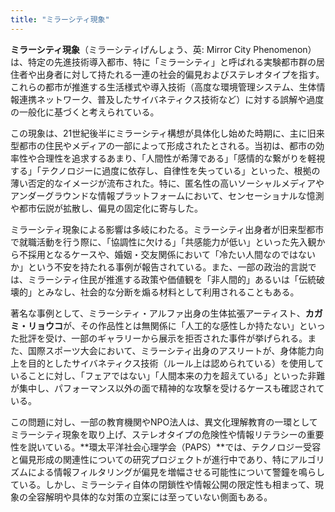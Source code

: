 ```yaml
---
title: "ミラーシティ現象"
---
```


**ミラーシティ現象**（ミラーシティげんしょう、英: Mirror City Phenomenon）は、特定の先進技術導入都市、特に「ミラーシティ」と呼ばれる実験都市群の居住者や出身者に対して持たれる一連の社会的偏見およびステレオタイプを指す。これらの都市が推進する生活様式や導入技術（高度な環境管理システム、生体情報連携ネットワーク、普及したサイバネティクス技術など）に対する誤解や過度の一般化に基づくと考えられている。

この現象は、21世紀後半にミラーシティ構想が具体化し始めた時期に、主に旧来型都市の住民やメディアの一部によって形成されたとされる。当初は、都市の効率性や合理性を追求するあまり、「人間性が希薄である」「感情的な繋がりを軽視する」「テクノロジーに過度に依存し、自律性を失っている」といった、根拠の薄い否定的なイメージが流布された。特に、匿名性の高いソーシャルメディアやアンダーグラウンドな情報プラットフォームにおいて、センセーショナルな憶測や都市伝説が拡散し、偏見の固定化に寄与した。

ミラーシティ現象による影響は多岐にわたる。ミラーシティ出身者が旧来型都市で就職活動を行う際に、「協調性に欠ける」「共感能力が低い」といった先入観から不採用となるケースや、婚姻・交友関係において「冷たい人間なのではないか」という不安を持たれる事例が報告されている。また、一部の政治的言説では、ミラーシティ住民が推進する政策や価値観を「非人間的」あるいは「伝統破壊的」とみなし、社会的な分断を煽る材料として利用されることもある。

著名な事例として、ミラーシティ・アルファ出身の生体拡張アーティスト、**カガミ・リョウコ**が、その作品性とは無関係に「人工的な感性しか持たない」といった批評を受け、一部のギャラリーから展示を拒否された事件が挙げられる。また、国際スポーツ大会において、ミラーシティ出身のアスリートが、身体能力向上を目的としたサイバネティクス技術（ルール上は認められている）を使用していることに対し、「フェアではない」「人間本来の力を超えている」といった非難が集中し、パフォーマンス以外の面で精神的な攻撃を受けるケースも確認されている。

この問題に対し、一部の教育機関やNPO法人は、異文化理解教育の一環としてミラーシティ現象を取り上げ、ステレオタイプの危険性や情報リテラシーの重要性を説いている。**環太平洋社会心理学会（PAPS）**では、テクノロジー受容と偏見形成の関連性についての研究プロジェクトが進行中であり、特にアルゴリズムによる情報フィルタリングが偏見を増幅させる可能性について警鐘を鳴らしている。しかし、ミラーシティ自体の閉鎖性や情報公開の限定性も相まって、現象の全容解明や具体的な対策の立案には至っていない側面もある。